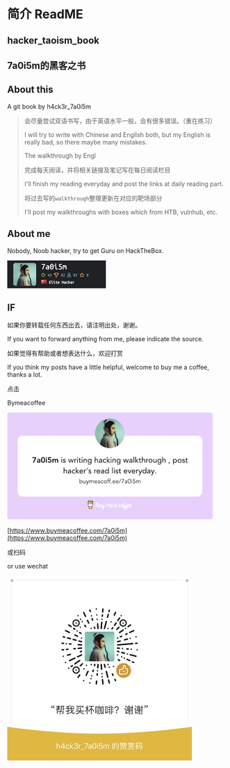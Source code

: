 # 简介 ReadME

## hacker\_taoism\_book

## 7a0i5m的黑客之书

## About this

A git book by h4ck3r\_7a0i5m

> 会尽量尝试双语书写，由于英语水平一般，会有很多错误。（重在练习）
>
> I will try to write with Chinese and English both, but my English is really bad, so there maybe many mistakes.
>
> The walkthrough by Engl
>
> 完成每天阅读，并将相关链接及笔记写在每日阅读栏目
>
> I'll finish my reading everyday and post the links at daily reading part.
>
> 将过去写的`walkthrough`整理更新在对应的靶场部分
>
> I'll post my walkthroughs with boxes which from HTB, vulnhub, etc.

## About me

Nobody, Noob hacker, try to get Guru on HackTheBox.

![Hack The Box](assets/README.assets/image-20200918210705625.png)

## IF

如果你要转载任何东西出去，请注明出处，谢谢。

If you want to forward anything from me, please indicate the source.

如果觉得有帮助或者想表达什么，欢迎打赏

If you think my posts have a little helpful, welcome to buy me a coffee, thanks a lot.

点击

Bymeacoffee

![&#x6765;&#x676F;&#x5496;&#x5561;](assets/README.assets/image-20200918093019982.png)

[https://www.buymeacoffee.com/7a0i5m](https://www.buymeacoffee.com/7a0i5m)

或扫码

or use wechat

![&#x6765;&#x676F;&#x5496;&#x5561;](assets/README.assets/IMG_3800.JPG)

